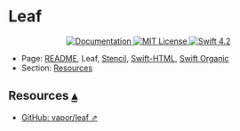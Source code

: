 # Leaf

<p align="center">
    <a href="http://docs.vapor.codes/3.0/">
        <img src="http://img.shields.io/badge/read_the-docs-2196f3.svg" alt="Documentation">
    </a>
    <a href="LICENSE">
        <img src="http://img.shields.io/badge/license-MIT-brightgreen.svg" alt="MIT License">
    </a>
    <a href="https://swift.org">
        <img src="http://img.shields.io/badge/swift-4.2-brightgreen.svg" alt="Swift 4.2">
    </a>
</p>

* Page: [README](../README.md), Leaf, [Stencil](Stencil.md), [Swift-HTML](SwiftHtml.md), [Swift Organic](SwiftOrganic.md) 
* Section: <a id="toc"></a>
[Resources](#linkResources)

## Resources <a id="Resources">[▴](#toc)</a>

* [GitHub: vapor/leaf ⇗](https://github.com/vapor/leaf)
